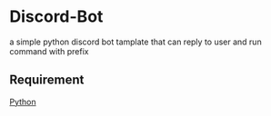 # Discord-Bot

a simple python discord bot tamplate that can reply to user and run command with prefix

## Requirement

[Python](https://www.python.org/downloads/ "Python Download Link")
